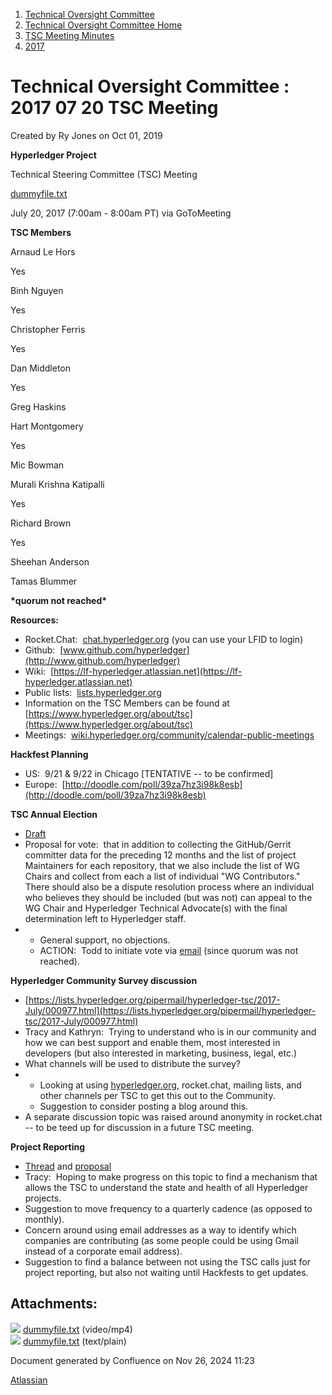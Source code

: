 1. [Technical Oversight Committee](index.html)
2. [Technical Oversight Committee Home](Technical-Oversight-Committee-Home_21430274.html)
3. [TSC Meeting Minutes](TSC-Meeting-Minutes_21448544.html)
4. [2017](2017_21448665.html)

# Technical Oversight Committee : 2017 07 20 TSC Meeting

Created by Ry Jones on Oct 01, 2019

**Hyperledger Project**

Technical Steering Committee (TSC) Meeting

[dummyfile.txt](#)

July 20, 2017 (7:00am - 8:00am PT) via GoToMeeting

**TSC Members**

Arnaud Le Hors

Yes

Binh Nguyen

Yes

Christopher Ferris

Yes

Dan Middleton

Yes

Greg Haskins

Hart Montgomery

Yes

Mic Bowman

Murali Krishna Katipalli

Yes

Richard Brown

Yes

Sheehan Anderson

Tamas Blummer

**\*quorum not reached\***

**Resources:**

- Rocket.Chat:  [chat.hyperledger.org](http://chat.hyperledger.org/) (you can use your LFID to login)
- Github:  [www.github.com/hyperledger](http://www.github.com/hyperledger)
- Wiki:  [https://lf-hyperledger.atlassian.net](https://lf-hyperledger.atlassian.net)
- Public lists:  [lists.hyperledger.org](http://lists.hyperledger.org)
- Information on the TSC Members can be found at [https://www.hyperledger.org/about/tsc](https://www.hyperledger.org/about/tsc)
- Meetings:  [wiki.hyperledger.org/community/calendar-public-meetings](http://wiki.hyperledger.org/community/calendar-public-meetings)

**Hackfest Planning**

- US:  9/21 &amp; 9/22 in Chicago \[TENTATIVE -- to be confirmed]
- Europe:  [http://doodle.com/poll/39za7hz3i98k8esb](http://doodle.com/poll/39za7hz3i98k8esb)

**TSC Annual Election**

- [Draft](https://docs.google.com/document/d/1uAAiv7xkFlgwDKpkxy7xOrG6WqrP1uB6NufBCM17Q1o/edit)
- Proposal for vote:  that in addition to collecting the GitHub/Gerrit committer data for the preceding 12 months and the list of project Maintainers for each repository, that we also include the list of WG Chairs and collect from each a list of individual "WG Contributors." There should also be a dispute resolution process where an individual who believes they should be included (but was not) can appeal to the WG Chair and Hyperledger Technical Advocate(s) with the final determination left to Hyperledger staff.
- - General support, no objections.
  - ACTION:  Todd to initiate vote via [email](https://lists.hyperledger.org/pipermail/hyperledger-tsc/2017-July/000988.html) (since quorum was not reached).

**Hyperledger Community Survey discussion**

- [https://lists.hyperledger.org/pipermail/hyperledger-tsc/2017-July/000977.html](https://lists.hyperledger.org/pipermail/hyperledger-tsc/2017-July/000977.html)
- Tracy and Kathryn:  Trying to understand who is in our community and how we can best support and enable them, most interested in developers (but also interested in marketing, business, legal, etc.)
- What channels will be used to distribute the survey?
- - Looking at using [hyperledger.org](http://hyperledger.org), rocket.chat, mailing lists, and other channels per TSC to get this out to the Community.
  - Suggestion to consider posting a blog around this.
- A separate discussion topic was raised around anonymity in rocket.chat -- to be teed up for discussion in a future TSC meeting.

**Project Reporting**

- [Thread](https://lists.hyperledger.org/pipermail/hyperledger-tsc/2017-July/000951.html) and [proposal](https://lf-hyperledger.atlassian.netgroups/tsc/project-updates/_template.txt)
- Tracy:  Hoping to make progress on this topic to find a mechanism that allows the TSC to understand the state and health of all Hyperledger projects.
- Suggestion to move frequency to a quarterly cadence (as opposed to monthly).
- Concern around using email addresses as a way to identify which companies are contributing (as some people could be using Gmail instead of a corporate email address).
- Suggestion to find a balance between not using the TSC calls just for project reporting, but also not waiting until Hackfests to get updates.

## Attachments:

![](images/icons/bullet_blue.gif) [dummyfile.txt](attachments/21433240/21457573.txt) (video/mp4)  
![](images/icons/bullet_blue.gif) [dummyfile.txt](attachments/21433240/21448693.txt) (text/plain)

Document generated by Confluence on Nov 26, 2024 11:23

[Atlassian](http://www.atlassian.com/)
